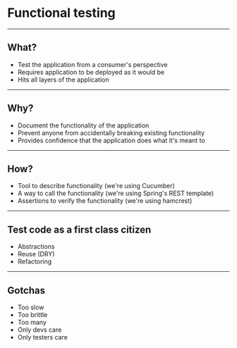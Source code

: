 # Functional testing

---

## What?

* Test the application from a consumer's perspective
* Requires application to be deployed as it would be
* Hits all layers of the application

---

## Why?

* Document the functionality of the application
* Prevent anyone from accidentally breaking existing functionality
* Provides confidence that the application does what it's meant to

---

## How?

* Tool to describe functionality (we're using Cucumber)
* A way to call the functionality (we're using Spring's REST template)
* Assertions to verify the functionality (we're using hamcrest)

---

## Test code as a first class citizen

* Abstractions
* Reuse (DRY)
* Refactoring

---

## Gotchas

* Too slow
* Too brittle
* Too many
* Only devs care
* Only testers care

